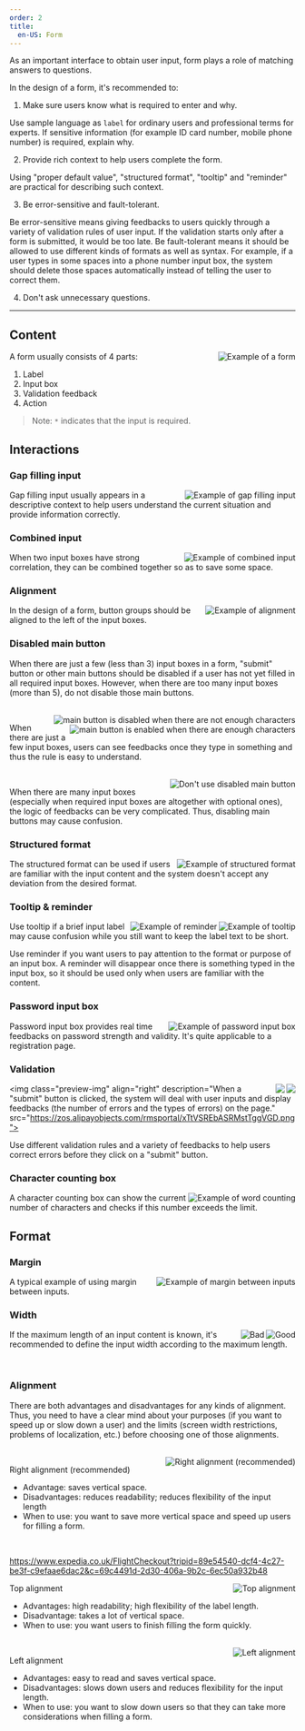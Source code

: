 ```yaml
---
order: 2
title:
  en-US: Form
---
```


As an important interface to obtain user input, form plays a role of matching answers to questions.

In the design of a form, it's recommended to:

1. Make sure users know what is required to enter and why.

  Use sample language as `label` for ordinary users and professional terms for experts. If sensitive information (for example ID card number, mobile phone number) is required, explain why.

2. Provide rich context to help users complete the form.

  Using "proper default value", "structured format", "tooltip" and "reminder" are practical for describing such context.

3. Be error-sensitive and fault-tolerant.

  Be error-sensitive means giving feedbacks to users quickly through a variety of validation rules of user input. If the validation starts only after a form is submitted, it would be too late. Be fault-tolerant means it should be allowed to use different kinds of formats as well as syntax. For example, if a user types in some spaces into a phone number input box, the system should delete those spaces automatically instead of telling the user to correct them.

4. Don't ask unnecessary questions.

---

## Content

<img class="preview-img" align="right" alt="Example of a form" src="https://os.alipayobjects.com/rmsportal/mLkQbODgVsdGUTe.png">

A form usually consists of 4 parts:

1. Label
2. Input box
3. Validation feedback
4. Action

> Note: `*` indicates that the input is required.


## Interactions

### Gap filling input

<img class="preview-img" align="right" alt="Example of gap filling input" src="https://os.alipayobjects.com/rmsportal/SdzCTaevNMvJFBR.png">

Gap filling input usually appears in a descriptive context to help users understand the current situation and provide information correctly.

### Combined input

<img class="preview-img" align="right" alt="Example of combined input" src="https://os.alipayobjects.com/rmsportal/waStvhMnuoqqsCE.png">

When two input boxes have strong correlation, they can be combined together so as to save some space.

### Alignment

<img class="preview-img" align="right" alt="Example of alignment" src="https://os.alipayobjects.com/rmsportal/cjHTEtXFxUSdHnE.png">

In the design of a form, button groups should be aligned to the left of the input boxes.

### Disabled main button

When there are just a few (less than 3) input boxes in a form, "submit" button or other main buttons should be disabled if a user has not yet filled in all required input boxes. However, when there are too many input boxes (more than 5), do not disable those main buttons.


<br>

<img class="preview-img" align="right" alt="main button is disabled when there are not enough characters" src="https://os.alipayobjects.com/rmsportal/VabHKlbouFxSQXz.png">

<img class="preview-img" align="right" alt="main button is enabled when there are enough characters" src="https://os.alipayobjects.com/rmsportal/usdFxJmWDawqUuq.png">

When there are just a few input boxes, users can see feedbacks once they type in something and thus the rule is easy to understand.

<br>

<img class="preview-img" align="right" alt="Don't use disabled main button" src="https://os.alipayobjects.com/rmsportal/GwZhvOuXmwqUIUW.png">

When there are many input boxes (especially when required input boxes are altogether with optional ones), the logic of feedbacks can be very complicated. Thus, disabling main buttons may cause confusion.

### Structured format

<img class="preview-img" align="right" alt="Example of structured format" src="https://os.alipayobjects.com/rmsportal/SQgGfreRAqPZPsm.png">

The structured format can be used if users are familiar with the input content and the system doesn't accept any deviation from the desired format.

### Tooltip & reminder

<img class="preview-img inline" align="right" alt="Example of tooltip" description="when an input box is focused, the tooltip will appear until the input box loses focus again" src="https://os.alipayobjects.com/rmsportal/cTlmdEprGSzMZfs.png">
<img class="preview-img inline" align="right" alt="Example of reminder" description="when an input box is focused, the reminder will appear until a user types in at least one character" src="https://os.alipayobjects.com/rmsportal/QPhvLWfMbLTvjRw.png">

Use tooltip if a brief input label may cause confusion while you still want to keep the label text to be short.

Use reminder if you want users to pay attention to the format or purpose of an input box. A reminder will disappear once there is something typed in the input box, so it should be used only when users are familiar with the content.

### Password input box

<img class="preview-img" align="right" alt="Example of password input box" src="https://os.alipayobjects.com/rmsportal/wKpOgeyyoOUeCrk.png">

Password input box provides real time feedbacks on password strength and validity. It's quite applicable to a registration page.

### Validation

<img class="preview-img inline" align="right" description="Validation in real time" src="https://os.alipayobjects.com/rmsportal/urCdIJFuNYCenqH.png">
<img class="preview-img inline" align="right" description="Validation after losing focus" src="https://os.alipayobjects.com/rmsportal/KkcSBkbTJirIxCw.png">

<img class="preview-img" align="right" description="When a "submit" button is clicked, the system will deal with user inputs and display feedbacks (the number of errors and the types of errors) on the page." src="https://zos.alipayobjects.com/rmsportal/xTtVSREbASRMstTggVGD.png">

Use different validation rules and a variety of feedbacks to help users correct errors before they click on a "submit" button.

### Character counting box

<img class="preview-img" align="right" alt="Example of word counting" src="https://os.alipayobjects.com/rmsportal/JxzQIRfMCtMjuaH.png">

A character counting box can show the current number of characters and checks if this number exceeds the limit.

## Format

### Margin

<img class="preview-img" align="right" alt="Example of margin between inputs" src="https://os.alipayobjects.com/rmsportal/dlTiHzZvCGRbMzL.png">

A typical example of using margin between inputs.

### Width

<img class="preview-img good" align="right" alt="Good" src="https://os.alipayobjects.com/rmsportal/vypllNQZsEHRszB.png">
<img class="preview-img bad" align="right" alt="Bad" src="https://os.alipayobjects.com/rmsportal/XSLwnrlLbKFjiNj.png">

If the maximum length of an input content is known, it's recommended to define the input width according to the maximum length.

<br>

### Alignment

There are both advantages and disadvantages for any kinds of alignment. Thus, you need to have a clear mind about your purposes (if you want to speed up or slow down a user) and the limits (screen width restrictions, problems of localization, etc.) before choosing one of those alignments.

<br>

<img class="preview-img" align="right" alt="Right alignment (recommended)" src="https://os.alipayobjects.com/rmsportal/UxGJfenYBKvkEEB.png">

Right alignment (recommended)

- Advantage: saves vertical space.
- Disadvantages: reduces readability; reduces flexibility of the input length
- When to use: you want to save more vertical space and speed up users for filling a form.

<br>

https://www.expedia.co.uk/FlightCheckout?tripid=89e54540-dcf4-4c27-be3f-c9efaae6dac2&c=69c4491d-2d30-406a-9b2c-6ec50a932b48

<img class="preview-img" align="right" alt="Top alignment" src="https://os.alipayobjects.com/rmsportal/AsyyNKormNdEMLi.png">

Top alignment

- Advantages: high readability; high flexibility of the label length.
- Disadvantage: takes a lot of vertical space.
- When to use: you want users to finish filling the form quickly.

<br>

<img class="preview-img" align="right" alt="Left alignment" src="https://os.alipayobjects.com/rmsportal/eqUyDExbRlAQoas.png">

Left alignment

- Advantages: easy to read and saves vertical space.
- Disadvantages: slows down users and reduces flexibility for the input length.
- When to use: you want to slow down users so that they can take more considerations when filling a form.
